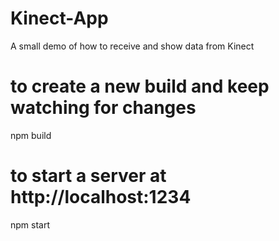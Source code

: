 # Kinect-App
A small demo of how to receive and show data from Kinect 

# to create a new build and keep watching for changes
npm build

# to start a server at http://localhost:1234
npm start
